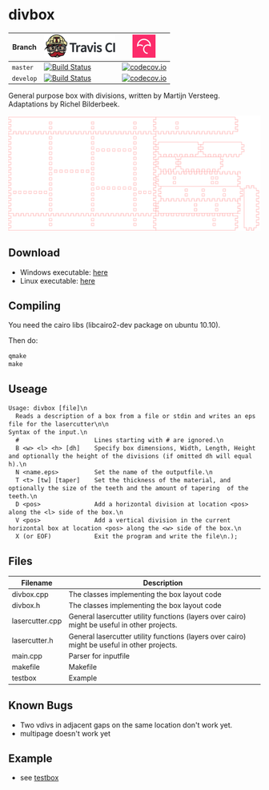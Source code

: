 # divbox

Branch|[![Travis CI logo](pics/TravisCI.png)](https://travis-ci.org)|[![Codecov logo](pics/Codecov.png)](https://www.codecov.io)
---|---|---
`master`|[![Build Status](https://travis-ci.org/richelbilderbeek/divbox.svg?branch=master)](https://travis-ci.org/richelbilderbeek/divbox) | [![codecov.io](https://codecov.io/github/richelbilderbeek/divbox/coverage.svg?branch=master)](https://codecov.io/github/richelbilderbeek/divbox?branch=master)
`develop`|[![Build Status](https://travis-ci.org/richelbilderbeek/divbox.svg?branch=develop)](https://travis-ci.org/richelbilderbeek/divbox) | [![codecov.io](https://codecov.io/github/richelbilderbeek/divbox/coverage.svg?branch=develop)](https://codecov.io/github/richelbilderbeek/divbox?branch=develop)

General purpose box with divisions, written by Martijn Versteeg. Adaptations by Richel Bilderbeek.

![](test.png)

## Download

 * Windows executable: [here](http://www.richelbilderbeek.nl/divbox.zip)
 * Linux executable: [here](http://www.richelbilderbeek.nl/divbox_linux.zip)

## Compiling

You need the cairo libs (libcairo2-dev package on ubuntu 10.10).

Then do:

```
qmake
make
```

## Useage

```
Usage: divbox [file]\n
  Reads a description of a box from a file or stdin and writes an eps file for the lasercutter\n\n
Syntax of the input.\n
  #                     Lines starting with # are ignored.\n
  B <w> <l> <h> [dh]    Specify box dimensions, Width, Length, Height   and optionally the height of the divisions (if omitted dh will equal h).\n
  N <name.eps>          Set the name of the outputfile.\n
  T <t> [tw] [taper]    Set the thickness of the material, and optionally the size of the teeth and the amount of tapering  of the teeth.\n
  D <pos>               Add a horizontal division at location <pos> along the <l> side of the box.\n
  V <pos>               Add a vertical division in the current horizontal box at location <pos> along the <w> side of the box.\n
  X (or EOF)            Exit the program and write the file\n.);
```

## Files

Filename|Description
---|---
divbox.cpp      | The classes implementing the box layout code
divbox.h        | The classes implementing the box layout code
lasercutter.cpp |	General lasercutter utility functions (layers over cairo) might be useful in other projects.
lasercutter.h   | General lasercutter utility functions (layers over cairo) might be useful in other projects.
main.cpp			  | Parser for inputfile
makefile        | Makefile
testbox 			  | Example

## Known Bugs

 * Two vdivs in adjacent gaps on the same location don't work yet.
 * multipage doesn't work yet

## Example

 * see [testbox](testbox)

